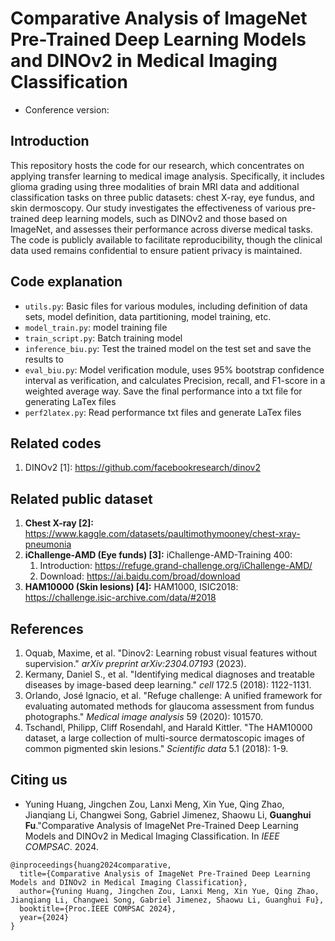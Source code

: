 # Comparative Analysis of ImageNet Pre-Trained Deep Learning Models and DINOv2 in Medical Imaging Classification

* Conference version:

## Introduction

This repository hosts the code for our research, which concentrates on applying transfer learning to medical image analysis. Specifically, it includes glioma grading using three modalities of brain MRI data and additional classification tasks on three public datasets: chest X-ray, eye fundus, and skin dermoscopy. Our study investigates the effectiveness of various pre-trained deep learning models, such as DINOv2 and those based on ImageNet, and assesses their performance across diverse medical tasks. The code is publicly available to facilitate reproducibility, though the clinical data used remains confidential to ensure patient privacy is maintained.


## Code explanation

* `utils.py`: Basic files for various modules, including definition of data sets, model definition, data partitioning, model training, etc.
* `model_train.py`: model training file
* `train_script.py`: Batch training model
* `inference_biu.py`: Test the trained model on the test set and save the results to
* `eval_biu.py`: Model verification module, uses 95% bootstrap confidence interval as verification, and calculates Precision, recall, and F1-score in a weighted average way. Save the final performance into a txt file for generating LaTex files
* `perf2latex.py`: Read performance txt files and generate LaTex files

## Related codes

1. DINOv2 [1]: https://github.com/facebookresearch/dinov2

## Related public dataset

1. **Chest X-ray [2]:** https://www.kaggle.com/datasets/paultimothymooney/chest-xray-pneumonia
2. **iChallenge-AMD (Eye funds) [3]:** iChallenge-AMD-Training 400: 
   1. Introduction: https://refuge.grand-challenge.org/iChallenge-AMD/
   2. Download: https://ai.baidu.com/broad/download
3. **HAM10000 (Skin lesions) [4]:** HAM1000, ISIC2018: https://challenge.isic-archive.com/data/#2018


## References

1. Oquab, Maxime, et al. "Dinov2: Learning robust visual features without supervision." *arXiv preprint arXiv:2304.07193* (2023).
2. Kermany, Daniel S., et al. "Identifying medical diagnoses and treatable diseases by image-based deep learning." *cell* 172.5 (2018): 1122-1131.
3. Orlando, José Ignacio, et al. "Refuge challenge: A unified framework for evaluating automated methods for glaucoma assessment from fundus photographs." *Medical image analysis* 59 (2020): 101570.
4. Tschandl, Philipp, Cliff Rosendahl, and Harald Kittler. "The HAM10000 dataset, a large collection of multi-source dermatoscopic images of common pigmented skin lesions." *Scientific data* 5.1 (2018): 1-9.

## Citing us

* Yuning Huang, Jingchen Zou, Lanxi Meng, Xin Yue, Qing Zhao, Jianqiang Li, Changwei Song, Gabriel Jimenez, Shaowu Li, **Guanghui Fu**."Comparative Analysis of ImageNet Pre-Trained Deep Learning Models and DINOv2 in Medical Imaging Classification. In *IEEE COMPSAC*. 2024.

```
@inproceedings{huang2024comparative,
  title={Comparative Analysis of ImageNet Pre-Trained Deep Learning Models and DINOv2 in Medical Imaging Classification},
  author={Yuning Huang, Jingchen Zou, Lanxi Meng, Xin Yue, Qing Zhao, Jianqiang Li, Changwei Song, Gabriel Jimenez, Shaowu Li, Guanghui Fu},
  booktitle={Proc.IEEE COMPSAC 2024},
  year={2024}
}
```
